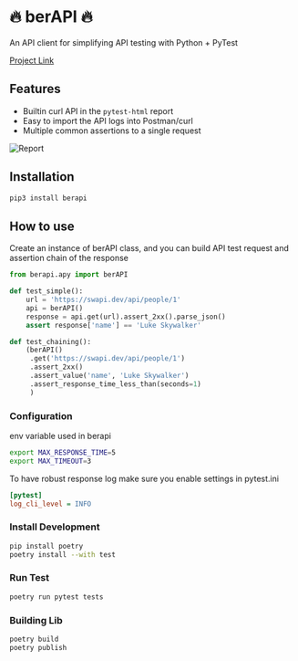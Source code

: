 # 🔥 berAPI 🔥
An API client for simplifying API testing with Python + PyTest

[Project Link](https://pypi.org/project/berapi/)

## Features
- Builtin curl API in the `pytest-html` report
- Easy to import the API logs into Postman/curl
- Multiple common assertions to a single request

![Report](berapi-report.gif)

## Installation
```bash
pip3 install berapi
```

## How to use
Create an instance of berAPI class, and you can build API test request and assertion chain of the response

```python
from berapi.apy import berAPI

def test_simple():
    url = 'https://swapi.dev/api/people/1'
    api = berAPI()
    response = api.get(url).assert_2xx().parse_json()
    assert response['name'] == 'Luke Skywalker'

def test_chaining():
    (berAPI()
     .get('https://swapi.dev/api/people/1')
     .assert_2xx()
     .assert_value('name', 'Luke Skywalker')
     .assert_response_time_less_than(seconds=1)
     )
```
### Configuration 
env variable used in berapi

```bash
export MAX_RESPONSE_TIME=5
export MAX_TIMEOUT=3
```


To have robust response log make sure you enable settings in pytest.ini
```ini
[pytest]
log_cli_level = INFO
```

### Install Development

```bash
pip install poetry
poetry install --with test
```

### Run Test
```bash
poetry run pytest tests
```

### Building Lib
```bash
poetry build
poetry publish
```